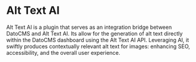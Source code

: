 # Alt Text AI

Alt Text AI is a plugin that serves as an integration bridge between DatoCMS and Alt Text AI. Its allow for the generation of alt text directly within the DatoCMS dashboard using the Alt Text AI API. Leveraging AI, it swiftly produces contextually relevant alt text for images: enhancing SEO, accessibility, and the overall user experience.

